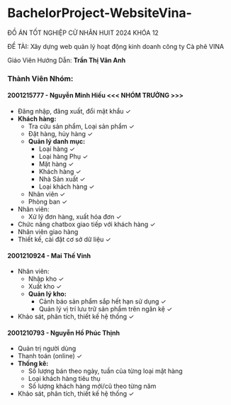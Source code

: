 # BachelorProject-WebsiteVina-

ĐỒ ÁN TỐT NGHIỆP CỬ NHÂN HUIT 2024 KHÓA 12

ĐỀ TÀI: Xây dựng web quản lý hoạt động kinh doanh công ty Cà phê VINA

Giáo Viên Hướng Dẫn: **Trần Thị Vân Anh**

### Thành Viên Nhóm:

#### 2001215777 - Nguyễn Minh Hiếu <<< NHÓM TRƯỞNG >>>
- Đăng nhập, đăng xuất, đổi mật khẩu ✓
- **Khách hàng:**
    - Tra cứu sản phẩm, Loại sản phẩm ✓
    - Đặt hàng, hủy hàng ✓
    - **Quản lý danh mục:**
        - Loại hàng ✓
        - Loại hàng Phụ ✓
        - Mặt hàng ✓
        - Khách hàng ✓
        - Nhà Sản xuất ✓
        - Loại khách hàng ✓
    - Nhân viên ✓
    - Phòng ban ✓
- Nhân viên:
    - Xử lý đơn hàng, xuất hóa đơn ✓
- Chức năng chatbox giao tiếp với khách hàng ✓
- Nhân viên giao hàng
- Thiết kế, cài đặt cơ sở dữ liệu ✓

#### 2001210924 - Mai Thế Vinh
- Nhân viên:
    - Nhập kho ✓
    - Xuất kho ✓
    - **Quản lý kho:**
        - Cảnh báo sản phẩm sắp hết hạn sử dụng ✓
        - Quản lý vị trí lưu trữ sản phẩm trên ngăn kệ ✓
- Khảo sát, phân tích, thiết kế hệ thống ✓

#### 2001210793 - Nguyễn Hồ Phúc Thịnh
- Quản trị người dùng
- Thanh toán (online) ✓
- **Thống kê:**
    - Số lượng bán theo ngày, tuần của từng loại mặt hàng
    - Loại khách hàng tiêu thụ
    - Số lượng khách hàng mới/cũ theo từng năm
- Khảo sát, phân tích, thiết kế hệ thống ✓
